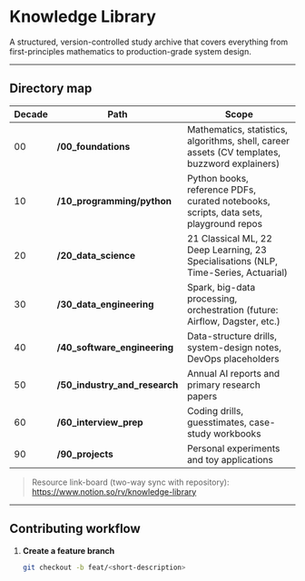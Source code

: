 # Knowledge Library

A structured, version-controlled study archive that covers everything from first-principles mathematics to production-grade system design.

---

## Directory map

| Decade | Path | Scope |
|--------|------|-------|
| 00 | **/00_foundations** | Mathematics, statistics, algorithms, shell, career assets (CV templates, buzzword explainers) |
| 10 | **/10_programming/python** | Python books, reference PDFs, curated notebooks, scripts, data sets, playground repos |
| 20 | **/20_data_science** | 21 Classical ML, 22 Deep Learning, 23 Specialisations (NLP, Time-Series, Actuarial) |
| 30 | **/30_data_engineering** | Spark, big-data processing, orchestration (future: Airflow, Dagster, etc.) |
| 40 | **/40_software_engineering** | Data-structure drills, system-design notes, DevOps placeholders |
| 50 | **/50_industry_and_research** | Annual AI reports and primary research papers |
| 60 | **/60_interview_prep** | Coding drills, guesstimates, case-study workbooks |
| 90 | **/90_projects** | Personal experiments and toy applications |

> Resource link-board (two-way sync with repository):  
> <https://www.notion.so/rv/knowledge-library>

---

## Contributing workflow

1. **Create a feature branch**  
   ```bash
   git checkout -b feat/<short-description>

